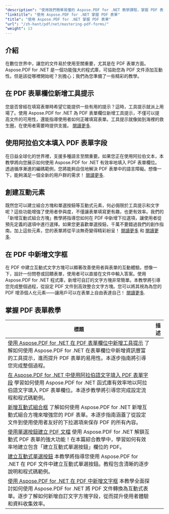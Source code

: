 ```yaml
---
"description": "使用我們簡單易懂的 Aspose.PDF for .NET 教學課程，掌握 PDF 表單的製作方法。學習如何新增工具提示、填寫欄位以及建立互動式元件。"
"linktitle": "使用 Aspose.PDF for .NET 掌握 PDF 表單"
"title": "使用 Aspose.PDF for .NET 掌握 PDF 表單"
"url": "/zh-hant/pdf/net/mastering-pdf-forms/"
"weight": 13
---
```


## 介紹

在數位世界中，讓您的文件易於使用至關重要，尤其是在 PDF 表單方面。 Aspose.PDF for .NET 是一個功能強大的程式庫，可協助您為 PDF 文件添加互動性。但是該從哪裡開始呢？別擔心；我們為您準備了一些精彩的教學。

## 在 PDF 表單欄位新增工具提示

您是否曾經在填寫表單時希望它能提供一些有用的提示？這時，工具提示就派上用場了。使用 Aspose.PDF for .NET 為 PDF 表單欄位新增工具提示，不僅可以提高文件的可用性，還能指導使用者如何正確填寫表單。工具提示就像拋到海裡的救生圈，在使用者需要時提供支援。 [閱讀更多](./adding-tooltips-to-pdf-form-fields/).

## 使用阿拉伯文本填入 PDF 表單字段

在日益全球化的世界裡，支援多種語言至關重要。如果您正在使用阿拉伯文本，本教學將向您展示如何使用 Aspose.PDF for .NET 有效率地填入 PDF 表單欄位。透過循序漸進的編碼範例，您將能夠自信地解決 PDF 表單中的語言障礙。想像一下，能夠滿足一個全新的用戶群的需求！ [閱讀更多](./fill-pdf-form-fields-with-arabic-text/).

## 創建互動元素

既然您可以建立組合方塊和單選按鈕等互動式元素，何必侷限於工具提示和文字呢？這些功能增強了使用者參與度，不僅讓表單填寫更有趣，也更有效率。我們的「新增互動式組合方塊」教學將指導您如何在 PDF 中新增下拉選項，讓使用者從預先定義的選項中進行選擇。如果您更喜歡單選按鈕，千萬不要錯過我們的創作指南。加上這些元素，您的表單將從平淡無奇變得精彩紛呈！ [閱讀更多](./add-interactive-combo-boxes/) 和 [閱讀更多](./create-interactive-radio-buttons/).


## 在 PDF 中新增文字框

在 PDF 中建立互動式文字方塊可以顯著改善使用者與表單的互動體驗。想像一下，設計一份問卷或回饋表單，使用者可以直接在文件中輸入答案。使用 Aspose.PDF for .NET 程式庫，新增可自訂的文字方塊非常簡單。本教學將引導您完成整個過程，從設定 PDF 文件到高效整合文字方塊。您可以將其視為為您的 PDF 增添個人化元素——讓用戶可以在表單上自由表達自己！ [閱讀更多](./adding-text-boxes/).

## 掌握 PDF 表單教學
標題 | 描述 |
| --- | --- | 
| [使用 Aspose.PDF for .NET 在 PDF 表單欄位中新增工具提示](./adding-tooltips-to-pdf-form-fields/) 了解如何使用 Aspose.PDF for .NET 在表單欄位中新增資訊豐富的工具提示，進而提升 PDF 表單的易用性。本逐步指南將引導您完成整個過程。 |  
| [在 Aspose.PDF for .NET 中使用阿拉伯語文字填入 PDF 表單字段](./fill-pdf-form-fields-with-arabic-text/) 學習如何使用 Aspose.PDF for .NET 函式庫有效率地以阿拉伯語文字填入 PDF 表單欄位。本逐步教學將引導您完成設定流程和程式碼範例。 |  
| [新增互動式組合框](./add-interactive-combo-boxes/) 了解如何使用 Aspose.PDF for .NET 新增互動式組合方塊來增強您的 PDF 表單。本逐步指南涵蓋了從設定文件到使用使用者友好的下拉選項來保存 PDF 的所有內容。 |  
| [使用單選按鈕建立 PDF 文檔](./creating-pdf-document-with-radio-buttons/) 使用 Aspose.PDF for .NET 解鎖互動式 PDF 表單的強大功能！在本篇綜合教學中，學習如何有效率地建立包含「建立互動式單選按鈕」欄位的 PDF。 |  
| [建立互動式單選按鈕](./create-interactive-radio-buttons/) 本教學將指導您使用 Aspose.PDF for .NET 在 PDF 文件中建立互動式單選按鈕。教程包含清晰的逐步說明和程式碼範例。 |  
| [使用 Aspose.PDF for .NET 在 PDF 中新增文字框](./adding-text-boxes/) 本教學全面探討如何使用 Aspose.PDF for .NET 將 PDF 文件轉換為互動式表單。逐步了解如何新增自訂文字方塊字段，從而提升使用者體驗和資料收集效率。 |